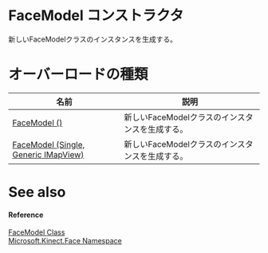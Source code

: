 FaceModel コンストラクタ  
=====================  

新しいFaceModelクラスのインスタンスを生成する。<span id="overloadsSection"></span>

オーバーロードの種類
=============  

| 名前                                                                                     | 説明                                        |
|------------------------------------------------------------------------------------------|----------------------------------------------------|
| [FaceModel ()](FaceModel_Constructor/FaceModel_Constructor_0.md)                         | 新しいFaceModelクラスのインスタンスを生成する。 |
| [FaceModel (Single, Generic IMapView)](FaceModel_Constructor/FaceModel_Constructor_0.md) | 新しいFaceModelクラスのインスタンスを生成する。      |

<span id="ID4EK"></span>

See also  
========  

<span id="ID4EM"></span>
#### Reference  

[FaceModel Class](../FaceModel_Class.md)  
 [Microsoft.Kinect.Face Namespace](../../Kinect.Face.md)  



<!--Please do not edit the data in the comment block below.-->
<!--
TOCTitle : FaceModel Constructor
RLTitle : FaceModel Constructor
KeywordK : FaceModel class, constructor
KeywordK : FaceModel.FaceModel constructor
KeywordF : Microsoft.Kinect.Face.FaceModel.#ctor
KeywordF : Microsoft.Kinect.Face.FaceModel.FaceModel
KeywordF : Microsoft.Kinect.Face.FaceModel.New
KeywordF : Microsoft.Kinect.Face.FaceModel.#ctor
KeywordF : FaceModel.FaceModel
KeywordF : FaceModel.New
KeywordA : Overload:Microsoft.Kinect.Face.FaceModel.#ctor
AssetID : Overload:Microsoft.Kinect.Face.FaceModel.#ctor
Locale : en-us
CommunityContent : 1
APIType : Managed
APILocation : microsoft.kinect.face.dll
APIName : Microsoft.Kinect.Face.FaceModel
TargetOS : Windows
TopicType : kbSyntax
DocSet : K4Wv2
ProjType : K4Wv2Proj
Technology : Kinect for Windows
Product : Kinect for Windows SDK v2
productversion : 20
-->
